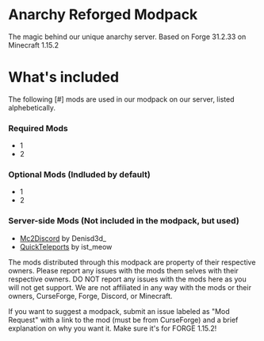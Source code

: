 # Anarchy Reforged Modpack
The magic behind our unique anarchy server.
Based on Forge 31.2.33 on Minecraft 1.15.2

# What's included
The following [#] mods are used in our modpack on our server, listed alphebetically.
### Required Mods
- 1
- 2

### Optional Mods (Indluded by default)
- 1
- 2

### Server-side Mods (Not included in the modpack, but used)
- [Mc2Discord](https://www.curseforge.com/minecraft/mc-mods/minecraft2discord) by Denisd3d_
- [QuickTeleports](https://www.curseforge.com/minecraft/mc-mods/quickteleports) by ist_meow

The mods distributed through this modpack are property of their respective owners. Please report any issues with the mods them selves with their respective owners. DO NOT report any issues with the mods here as you will not get support. We are not affiliated in any way with the mods or their owners, CurseForge, Forge, Discord, or Minecraft.

If you want to suggest a modpack, submit an issue labeled as "Mod Request" with a link to the mod (must be from CurseForge) and a brief explanation on why you want it. Make sure it's for FORGE 1.15.2!
